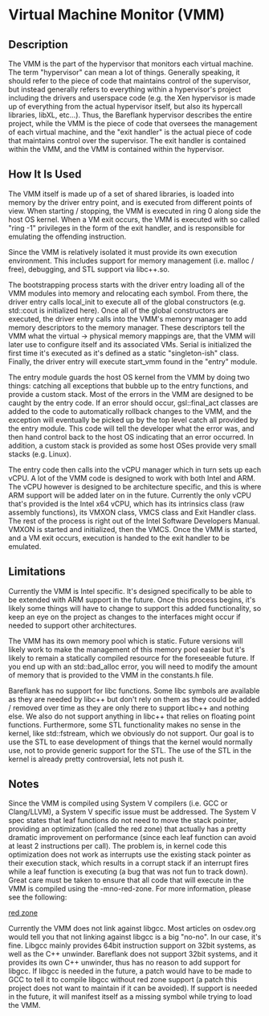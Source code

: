 # Virtual Machine Monitor (VMM)

## Description

The VMM is the part of the hypervisor that monitors each virtual machine. The term "hypervisor" can mean a lot of things. Generally speaking, it should refer to the piece of code that maintains control of the supervisor, but instead generally refers to everything within a hypervisor's project including the drivers and userspace code (e.g. the Xen hypervisor is made up of everything from the actual hypervisor itself, but also its hypercall libraries, libXL, etc...). Thus, the Bareflank hypervisor describes the entire project, while the VMM is the piece of code that oversees the management of each virtual machine, and the "exit handler" is the actual piece of code that maintains control over the supervisor. The exit handler is contained within the VMM, and the VMM is contained within the hypervisor.

## How It Is Used

The VMM itself is made up of a set of shared libraries, is loaded into memory by the driver entry point, and is executed from different points of view. When starting / stopping, the VMM is executed in ring 0 along side the host OS kernel. When a VM exit occurs, the VMM is executed with so called "ring -1" privileges in the form of the exit handler, and is responsible for emulating the offending instruction.

Since the VMM is relatively isolated it must provide its own execution environment. This includes support for memory management (i.e. malloc / free), debugging, and STL support via libc++.so.

The bootstrapping process starts with the driver entry loading all of the VMM modules into memory and relocating each symbol. From there, the driver entry calls local_init to execute all of the global constructors (e.g. std::cout is initialized here). Once all of the global constructors are executed, the driver entry calls into the VMM's memory manager to add memory descriptors to the memory manager. These descriptors tell the VMM what the virtual -> physical memory mappings are, that the VMM will later use to configure itself and its associated VMs. Serial is initialized the first time it's executed as it's defined as a static "singleton-ish" class. Finally, the driver entry will execute start_vmm found in the "entry" module.

The entry module guards the host OS kernel from the VMM by doing two things: catching all exceptions that bubble up to the entry functions, and provide a custom stack. Most of the errors in the VMM are designed to be caught by the entry code. If an error should occur, gsl::final_act classes are added to the code to automatically rollback changes to the VMM, and the exception will eventually be picked up by the top level catch all provided by the entry module. This code will tell the developer what the error was, and then hand control back to the host OS indicating that an error occurred. In addition, a custom stack is provided as some host OSes provide very small stacks (e.g. Linux).

The entry code then calls into the vCPU manager which in turn sets up each vCPU. A lot of the VMM code is designed to work with both Intel and ARM. The vCPU however is designed to be architecture specific, and this is where ARM support will be added later on in the future. Currently the only vCPU that's provided is the Intel x64 vCPU, which has its intrinsics class (raw assembly functions), its VMXON class, VMCS class and Exit Handler class. The rest of the process is right out of the Intel Software Developers Manual. VMXON is started and initialized, then the VMCS. Once the VMM is started, and a VM exit occurs, execution is handed to the exit handler to be emulated.

## Limitations

Currently the VMM is Intel specific. It's designed specifically to be able to be extended with ARM support in the future. Once this process begins, it's likely some things will have to change to support this added functionality, so keep an eye on the project as changes to the interfaces might occur if needed to support other architectures.

The VMM has its own memory pool which is static. Future versions will likely work to make the management of this memory pool easier but it's likely to remain a statically compiled resource for the foreseeable future. If you end up with an std::bad_alloc error, you will need to modify the amount of memory that is provided to the VMM in the constants.h file.

Bareflank has no support for libc functions. Some libc symbols are available as they are needed by libc++ but don't rely on them as they could be added / removed over time as they are only there to support libc++ and nothing else. We also do not support anything in libc++ that relies on floating point functions. Furthermore, some STL functionality makes no sense in the kernel, like std::fstream, which we obviously do not support. Our goal is to use the STL to ease development of things that the kernel would normally use, not to provide generic support for the STL. The use of the STL in the kernel is already pretty controversial, lets not push it.

## Notes

Since the VMM is compiled using System V compilers (i.e. GCC or Clang/LLVM), a System V specific issue must be addressed. The System V spec states that leaf functions do not need to move the stack pointer, providing an optimization (called the red zone) that actually has a pretty dramatic improvement on performance (since each leaf function can avoid at least 2 instructions per call). The problem is, in kernel code this optimization does not work as interrupts use the existing stack pointer as their execution stack, which results in a corrupt stack if an interrupt fires while a leaf function is executing (a bug that was not fun to track down). Great care must be taken to ensure that all code that will execute in the VMM is compiled using the -mno-red-zone. For more information, please see the following:

[red zone](http://eli.thegreenplace.net/2011/09/06/stack-frame-layout-on-x86-64/)

Currently the VMM does not link against libgcc. Most articles on osdev.org would tell you that not linking against libgcc is a big "no-no". In our case, it's fine. Libgcc mainly provides 64bit instruction support on 32bit systems, as well as the C++ unwinder. Bareflank does not support 32bit systems, and it provides its own C++ unwinder, thus has no reason to add support for libgcc. If libgcc is needed in the future, a patch would have to be made to GCC to tell it to compile libgcc without red zone support (a patch this project does not want to maintain if it can be avoided). If support is needed in the future, it will manifest itself as a missing symbol while trying to load the VMM.

